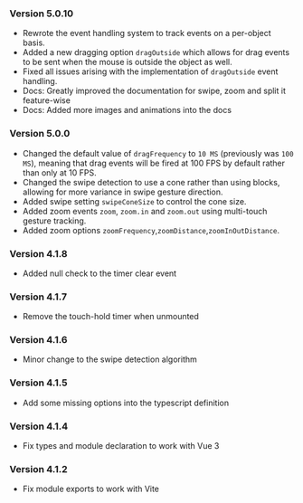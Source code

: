 ### Version 5.0.10

- Rewrote the event handling system to track events on a per-object basis.
- Added a new dragging option `dragOutside` which allows for drag events to be sent when the mouse is outside the object as well.
- Fixed all issues arising with the implementation of `dragOutside` event handling.
- Docs: Greatly improved the documentation for swipe, zoom and split it feature-wise
- Docs: Added more images and animations into the docs

### Version 5.0.0

- Changed the default value of `dragFrequency` to `10 MS` (previously was `100 MS`), meaning that drag events will be fired at 100 FPS by default rather than only at 10 FPS.
- Changed the swipe detection to use a cone rather than using blocks, allowing for more variance in swipe gesture direction.
- Added swipe setting `swipeConeSize` to control the cone size.
- Added zoom events `zoom`, `zoom.in` and `zoom.out` using multi-touch gesture tracking.
- Added zoom options `zoomFrequency`,`zoomDistance`,`zoomInOutDistance`.

### Version 4.1.8

- Added null check to the timer clear event

### Version 4.1.7

- Remove the touch-hold timer when unmounted

### Version 4.1.6

- Minor change to the swipe detection algorithm

### Version 4.1.5

- Add some missing options into the typescript definition

### Version 4.1.4

- Fix types and module declaration to work with Vue 3

### Version 4.1.2

- Fix module exports to work with Vite
